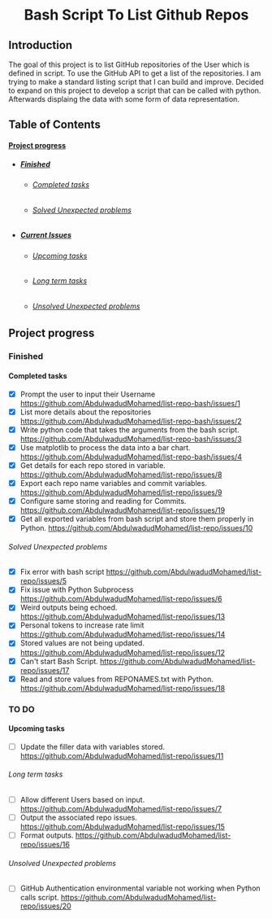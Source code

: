 <h1 align="center">Bash Script To List Github Repos</h1>

## Introduction


The goal of this project is to list GitHub repositories of the User which is defined in script. To use the GitHub API to get a list of the repositories. I am trying to make a standard listing script that I can build and improve. Decided to expand on this project to develop a script that can be called with python. Afterwards displaing the data with some form of data representation.


## Table of Contents

#### [Project progress](#project-progress)

- ##### [Finished](#finished)
  - ###### [Completed tasks](#completed-tasks)
  - ###### [Solved Unexpected problems](#solved-unexpected-problems)

- ##### [Current Issues](#to-do)
  - ###### [Upcoming tasks](#upcoming-tasks)
  - ###### [Long term tasks](#long-term-tasks)
  - ###### [Unsolved Unexpected problems](#unsolved-unexpected-problems)

## Project progress


### Finished

#### Completed tasks

- [x] Prompt the user to input their Username https://github.com/AbdulwadudMohamed/list-repo-bash/issues/1
- [x] List more details about the repositories https://github.com/AbdulwadudMohamed/list-repo-bash/issues/2
- [x] Write python code that takes the arguments from the bash script. https://github.com/AbdulwadudMohamed/list-repo-bash/issues/3
- [x] Use matplotlib to process the data into a bar chart. https://github.com/AbdulwadudMohamed/list-repo-bash/issues/4
- [x] Get details for each repo stored in variable. https://github.com/AbdulwadudMohamed/list-repo/issues/8
- [x] Export each repo name variables and commit variables. https://github.com/AbdulwadudMohamed/list-repo/issues/9
- [x] Configure same storing and reading for Commits. https://github.com/AbdulwadudMohamed/list-repo/issues/19
- [x] Get all exported variables from bash script and store them properly in Python. https://github.com/AbdulwadudMohamed/list-repo/issues/10

###### Solved Unexpected problems

- [x] Fix error with bash script https://github.com/AbdulwadudMohamed/list-repo/issues/5
- [x] Fix issue with Python Subprocess https://github.com/AbdulwadudMohamed/list-repo/issues/6
- [x] Weird outputs being echoed. https://github.com/AbdulwadudMohamed/list-repo/issues/13
- [x] Personal tokens to increase rate limit https://github.com/AbdulwadudMohamed/list-repo/issues/14
- [x] Stored values are not being updated. https://github.com/AbdulwadudMohamed/list-repo/issues/12
- [x] Can't start Bash Script. https://github.com/AbdulwadudMohamed/list-repo/issues/17
- [x] Read and store values from REPONAMES.txt with Python. https://github.com/AbdulwadudMohamed/list-repo/issues/18

### TO DO


#### Upcoming tasks
 
- [ ] Update the filler data with variables stored. https://github.com/AbdulwadudMohamed/list-repo/issues/11

###### Long term tasks

- [ ] Allow different Users based on input. https://github.com/AbdulwadudMohamed/list-repo/issues/7
- [ ] Output the associated repo issues. https://github.com/AbdulwadudMohamed/list-repo/issues/15
- [ ] Format outputs. https://github.com/AbdulwadudMohamed/list-repo/issues/16

###### Unsolved Unexpected problems

- [ ] GitHub Authentication environmental variable not working when Python calls script. https://github.com/AbdulwadudMohamed/list-repo/issues/20 
